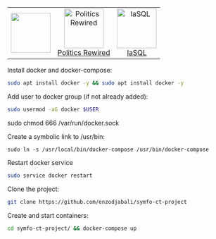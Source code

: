 
<table><tr>
<td align="center"><img src="https://graphile.org/images/sponsors/enzuzo.png](https://discord.com/channels/774340712585625600/774340712585625603/999962830881177680" width="90" /><br /></td>
<td align="center"><a href="https://politicsrewired.com/"><img src="https://graphile.org/images/sponsors/politics-rewired.png" width="90" height="90" alt="Politics Rewired" /><br />Politics Rewired</a></td>
<td align="center"><a href="https://iasql.com/"><img src="https://graphile.org/images/sponsors/IaSQL.png" width="90" height="90" alt="IaSQL" /><br />IaSQL</a></td>
</tr></table>



Install docker and docker-compose:
```bash
sudo apt install docker -y && sudo apt install docker -y
```

Add user to docker group (if not already added):
```bash
sudo usermod -aG docker $USER
```

sudo chmod 666 /var/run/docker.sock


Create a symbolic link to /usr/bin:
```
sudo ln -s /usr/local/bin/docker-compose /usr/bin/docker-compose
```

Restart docker service
```bash
sudo service docker restart
```

Clone the project:
```bash
git clone https://github.com/enzodjabali/symfo-ct-project
```

Create and start containers:
```bash
cd symfo-ct-project/ && docker-compose up
```
